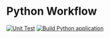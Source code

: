 # Python Workflow

[![Unit Test](https://github.com/netizener/abc/actions/workflows/python-app.yml/badge.svg)](https://github.com/netizener/abc/actions/workflows/python-app.yml)
[![Build Python application](https://github.com/netizener/abc/actions/workflows/build-python-app.yml/badge.svg)](https://github.com/netizener/abc/actions/workflows/build-python-app.yml)
